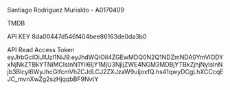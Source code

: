 ﻿Santiago Rodriguez Murialdo - A0170409


TMDB

API KEY
8da00447d546f404bee86163de0da3b0

API Read Access Token
eyJhbGciOiJIUzI1NiJ9.eyJhdWQiOiI4ZGEwMDQ0N2Q1NDZmNDA0YmVlODYxNjNkZTBkYTNiMCIsInN1YiI6IjY1MjU3NjljZWE4NGM3MDBjYTBkZjhjNyIsInNjb3BlcyI6WyJhcGlfcmVhZCJdLCJ2ZXJzaW9uIjoxfQ.hs41qwyDCgLhXCCcqEJC_mvnXwZg2szHjqqbBF9NvtY
